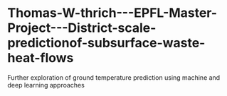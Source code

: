 # Thomas-W-thrich---EPFL-Master-Project---District-scale-predictionof-subsurface-waste-heat-flows
Further exploration of ground temperature prediction using machine and deep learning approaches
